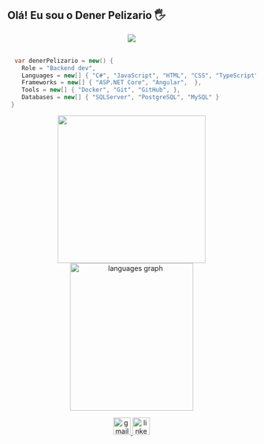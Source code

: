## Olá! Eu sou o Dener Pelizario 🖐️


<div align="center" style="width: 100%">
<img src="https://github.com/denervalspelizario/denervalspelizario/blob/main/typing.svg" />
<!-- Gif created with: https://github.com/denvercoder1/readme-typing-svg -->
</div>

<br/>

```csharp
  var denerPelizario = new() {
    Role = "Backend dev",
    Languages = new[] { "C#", "JavaScript", "HTML", "CSS", "TypeScript" },
    Frameworks = new[] { "ASP.NET Core", "Angular",  },
    Tools = new[] { "Docker", "Git", "GitHub", },
    Databases = new[] { "SQLServer", "PostgreSQL", "MySQL" }
 }
```
<div align="center" style="width: 100%">

<img src="https://github-readme-stats.vercel.app/api?username=denervalspelizario&show_icons=true&theme=rose_pine&hide_border" 
height="300" width="300"/>
<img   src="https://github-readme-stats.vercel.app/api/top-langs?username=denervalspelizario&hide=scss,html,css&locale=en&hide_title=false&layout=compact&langs_count=6&theme=rose_pine&hide_border=false" alt="languages graph"  height="300" width="250"/>

</div>


<div align="center" style="width: 100%">
  <a href="mailto:denervalspelizario@gmail.com" target="_blank">
    <img src="https://img.shields.io/static/v1?message=Gmail&logo=gmail&label=&color=D14836&logoColor=white&labelColor=&style=for-the-badge" height="35" alt="gmail logo"  />
  </a>
  <a href="https://www.linkedin.com/in/denervalpelizariodev/" target="_blank">
    <img src="https://img.shields.io/static/v1?message=LinkedIn&logo=linkedin&label=&color=0077B5&logoColor=white&labelColor=&style=for-the-badge" height="35" alt="linkedin logo"  />
  </a>
</div>


